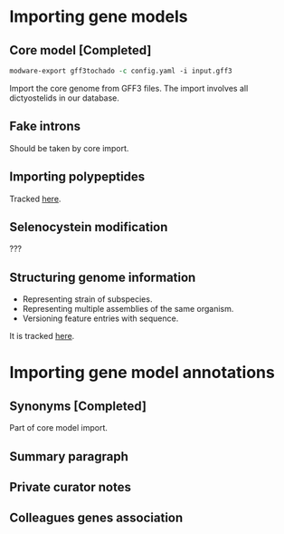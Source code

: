 # Importing gene models
## Core model [Completed]
```perl
modware-export gff3tochado -c config.yaml -i input.gff3
```
Import the core genome from GFF3 files. The import involves all dictyostelids in our database.

## Fake introns
Should be taken by core import.

## Importing polypeptides
Tracked [here](https://github.com/dictyBase/Modware-Loader/issues/127).

## Selenocystein modification
???

## Structuring genome information
* Representing strain of subspecies.
* Representing multiple assemblies of the same organism.
* Versioning feature entries with sequence.

It is tracked [here](https://github.com/dictyBase/Modware-Loader/issues/1200).

# Importing gene model annotations
## Synonyms [Completed]
Part of core model import.
## Summary paragraph
## Private curator notes
## Colleagues genes association
